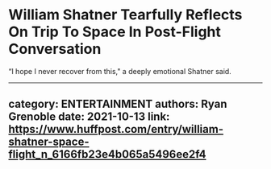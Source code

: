 # William Shatner Tearfully Reflects On Trip To Space In Post-Flight Conversation

“I hope I never recover from this," a deeply emotional Shatner said.

---
category: ENTERTAINMENT
authors: Ryan Grenoble
date: 2021-10-13
link: https://www.huffpost.com/entry/william-shatner-space-flight_n_6166fb23e4b065a5496ee2f4
---

